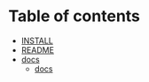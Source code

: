 # Table of contents

* [INSTALL](README.md)
* [README](<README (1).md>)
* [docs](docs/README.md)
  * [docs](docs/Enstore2Cta.md)
